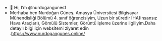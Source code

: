 - 👋 Hi, I’m @nurdogangunes1
- Merhaba ben Nurdoğan Güneş. Amasya Üniversitesi Bilgisayar Mühendisliği Bölümü 4. sınıf
öğrencisiyim, Uzun bir süredir IHA(Insansız Hava Araçları), Gömülü Sistemler, Görüntü işleme
üzerine ilgiliyim.Daha detaylı bilgi için websitemi
ziyaret edin .https://www.nurdogangunes.online/


<!---

--->
